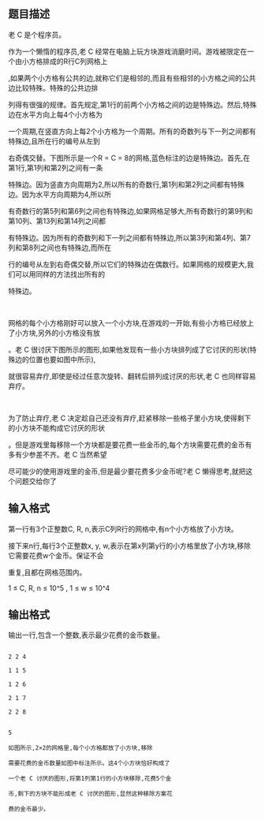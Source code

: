 ## 题目描述

<div>
 老 C 是个程序员。    
</div>
<div>
 作为一个懒惰的程序员,老 C 经常在电脑上玩方块游戏消磨时间。游戏被限定在一个由小方格排成的R行C列网格上
</div>
<div>
 ,如果两个小方格有公共的边,就称它们是相邻的,而且有些相邻的小方格之间的公共边比较特殊。特殊的公共边排
</div>
<div>
 列得有很强的规律。首先规定,第1行的前两个小方格之间的边是特殊边。然后,特殊边在水平方向上每4个小方格为
</div>
<div>
 一个周期,在竖直方向上每2个小方格为一个周期。所有的奇数列与下一列之间都有特殊边,且所在行的编号从左到
</div>
<div>
 右奇偶交替。下图所示是一个R = C = 8的网格,蓝色标注的边是特殊边。首先,在第1行,第1列和第2列之间有一条
</div>
<div>
 特殊边。因为竖直方向周期为2,所以所有的奇数行,第1列和第2列之间都有特殊边。因为水平方向周期为4,所以所
</div>
<div>
 有奇数行的第5列和第6列之间也有特殊边,如果网格足够大,所有奇数行的第9列和第10列、第13列和第14列之间都
</div>
<div>
 有特殊边。因为所有的奇数列和下一列之间都有特殊边,所以第3列和第4列、第7列和第8列之间也有特殊边,而所在
</div>
<div>
 行的编号从左到右奇偶交替,所以它们的特殊边在偶数行。如果网格的规模更大,我们可以用同样的方法找出所有的
</div>
<div>
 特殊边。    
</div>
<div>
     
</div>
<div>
 网格的每个小方格刚好可以放入一个小方块,在游戏的一开始,有些小方格已经放上了小方块,另外的小方格没有放
</div>
<div>
 。老 C 很讨厌下图所示的图形,如果他发现有一些小方块排列成了它讨厌的形状(特殊边的位置也要如图中所示),
</div>
<div>
 就很容易弃疗,即使是经过任意次旋转、翻转后排列成讨厌的形状,老 C 也同样容易弃疗。   
</div>
<div>
     
</div>
<div>
 为了防止弃疗,老 C 决定趁自己还没有弃疗,赶紧移除一些格子里小方块,使得剩下的小方块不能构成它讨厌的形状
</div>
<div>
 。但是游戏里每移除一个方块都是要花费一些金币的,每个方块需要花费的金币有多有少参差不齐。老 C 当然希望
</div>
<div>
 尽可能少的使用游戏里的金币,但是最少要花费多少金币呢?老 C 懒得思考,就把这个问题交给你了
</div>

## 输入格式

<div>
 第一行有3个正整数C, R, n,表示C列R行的网格中,有n个小方格放了小方块。    
</div>
<div>
 接下来n行,每行3个正整数x, y, w,表示在第x列第y行的小方格里放了小方块,移除它需要花费w个金币。保证不会
</div>
<div>
 重复,且都在网格范围内。    
</div>
<div>
 1 ≤ C, R, n ≤ 10^5 , 1 ≤ w ≤ 10^4
</div>

## 输出格式

<div>
 输出一行,包含一个整数,表示最少花费的金币数量。    
</div>

```input1
2 2 4
1 1 5
1 2 6
2 1 7
2 2 8
```
```output1
5
如图所示,2×2的网格里,每个小方格都放了小方块,移除
需要花费的金币数量如图中标注所示。这4个小方块恰好构成了
一个老 C 讨厌的图形,将第1列第1行的小方块移除,花费5个金
币,剩下的方块不能形成老 C 讨厌的图形,显然这种移除方案花
费的金币最少。
```
